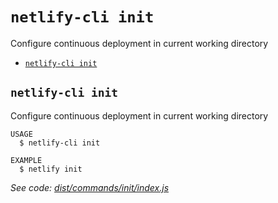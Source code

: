 `netlify-cli init`
==================

Configure continuous deployment in current working directory

* [`netlify-cli init`](#netlify-cli-init)

## `netlify-cli init`

Configure continuous deployment in current working directory

```
USAGE
  $ netlify-cli init

EXAMPLE
  $ netlify init
```

_See code: [dist/commands/init/index.js](https://github.com/netlify/cli/blob/v0.0.0/dist/commands/init/index.js)_
